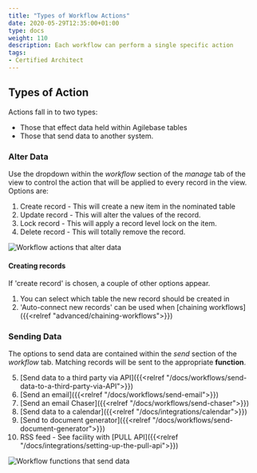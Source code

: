 ```yaml
---
title: "Types of Workflow Actions"
date: 2020-05-29T12:35:00+01:00
type: docs
weight: 110
description: Each workflow can perform a single specific action
tags:
- Certified Architect
---
```


## Types of Action

Actions fall in to two types:

* Those that effect data held within Agilebase tables 
* Those that send data to another system. 

### Alter Data
Use the dropdown within the _workflow_ section of the _manage_ tab of the view to control the action that will be applied to every record in the view.
Options are:
1) Create record - This will create a new item in the nominated table
2) Update record - This will alter the values of the record.
3) Lock record - This will apply a record level lock on the item.
4) Delete record - This will totally remove the record.

![Workflow actions that alter data](/workflow-manage-new.png)

#### Creating records

If 'create record' is chosen, a couple of other options appear.

1) You can select which table the new record should be created in
2) 'Auto-connect new records' can be used when [chaining workflows]({{<relref "advanced/chaining-workflows">}})

### Sending Data
The options to send data are contained within the _send_ section of the _workflow_ tab. Matching records will be sent to the appropriate **function**.

5) [Send data to a third party via API]({{<relref "/docs/workflows/send-data-to-a-third-party-via-API">}})
6) [Send an email]({{<relref "/docs/workflows/send-email">}})
7) [Send an email Chaser]({{<relref "/docs/workflows/send-chaser">}})
8) [Send data to a calendar]({{<relref "/docs/integrations/calendar">}})
9) [Send to document generator]({{<relref "/docs/workflows/send-document-generator">}})
10) RSS feed - See facility with [PULL API]({{<relref "/docs/integrations/setting-up-the-pull-api">}})

![Workflow functions that send data](/workflow-send-new.png)